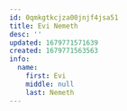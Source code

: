 ```yaml
---
id: 0qmkgtkcjza00jnjf4jsa51
title: Evi Nemeth
desc: ''
updated: 1679771571639
created: 1679771563563
info:
  name:
    first: Evi
    middle: null
    last: Nemeth
---
```

